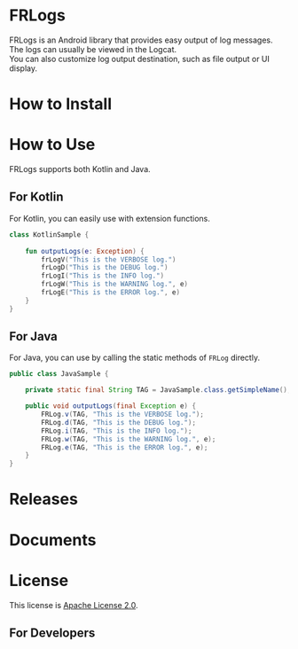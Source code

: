 # FRLogs

FRLogs is an Android library that provides easy output of log messages.  
The logs can usually be viewed in the Logcat.  
You can also customize log output destination, such as file output or UI display.

# How to Install

# How to Use

FRLogs supports both Kotlin and Java.

## For Kotlin

For Kotlin, you can easily use with extension functions.

```kotlin
class KotlinSample {
    
    fun outputLogs(e: Exception) {
        frLogV("This is the VERBOSE log.")
        frLogD("This is the DEBUG log.")
        frLogI("This is the INFO log.")
        frLogW("This is the WARNING log.", e)
        frLogE("This is the ERROR log.", e)
    }
}
```

## For Java

For Java, you can use by calling the static methods of `FRLog` directly.

```java
public class JavaSample {

    private static final String TAG = JavaSample.class.getSimpleName();

    public void outputLogs(final Exception e) {
        FRLog.v(TAG, "This is the VERBOSE log.");
        FRLog.d(TAG, "This is the DEBUG log.");
        FRLog.i(TAG, "This is the INFO log.");
        FRLog.w(TAG, "This is the WARNING log.", e);
        FRLog.e(TAG, "This is the ERROR log.", e);
    }
}
```

# Releases

# Documents

# License

This license is [Apache License 2.0](./LICENSE.txt).

## For Developers
